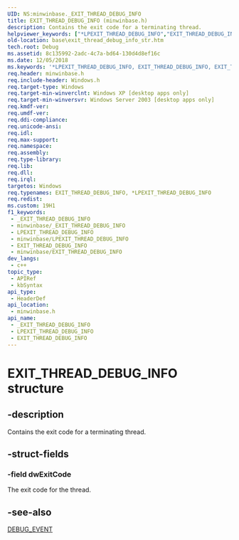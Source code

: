 ```yaml
---
UID: NS:minwinbase._EXIT_THREAD_DEBUG_INFO
title: EXIT_THREAD_DEBUG_INFO (minwinbase.h)
description: Contains the exit code for a terminating thread.
helpviewer_keywords: ["*LPEXIT_THREAD_DEBUG_INFO","EXIT_THREAD_DEBUG_INFO","EXIT_THREAD_DEBUG_INFO structure","LPEXIT_THREAD_DEBUG_INFO","LPEXIT_THREAD_DEBUG_INFO structure pointer","_EXIT_THREAD_DEBUG_INFO","_win32_exit_thread_debug_info_str","base.exit_thread_debug_info_str","minwinbase/EXIT_THREAD_DEBUG_INFO","minwinbase/LPEXIT_THREAD_DEBUG_INFO"]
old-location: base\exit_thread_debug_info_str.htm
tech.root: Debug
ms.assetid: 8c135992-2adc-4c7a-bd64-130d4d8ef16c
ms.date: 12/05/2018
ms.keywords: '*LPEXIT_THREAD_DEBUG_INFO, EXIT_THREAD_DEBUG_INFO, EXIT_THREAD_DEBUG_INFO structure, LPEXIT_THREAD_DEBUG_INFO, LPEXIT_THREAD_DEBUG_INFO structure pointer, _EXIT_THREAD_DEBUG_INFO, _win32_exit_thread_debug_info_str, base.exit_thread_debug_info_str, minwinbase/EXIT_THREAD_DEBUG_INFO, minwinbase/LPEXIT_THREAD_DEBUG_INFO'
req.header: minwinbase.h
req.include-header: Windows.h
req.target-type: Windows
req.target-min-winverclnt: Windows XP [desktop apps only]
req.target-min-winversvr: Windows Server 2003 [desktop apps only]
req.kmdf-ver: 
req.umdf-ver: 
req.ddi-compliance: 
req.unicode-ansi: 
req.idl: 
req.max-support: 
req.namespace: 
req.assembly: 
req.type-library: 
req.lib: 
req.dll: 
req.irql: 
targetos: Windows
req.typenames: EXIT_THREAD_DEBUG_INFO, *LPEXIT_THREAD_DEBUG_INFO
req.redist: 
ms.custom: 19H1
f1_keywords:
 - _EXIT_THREAD_DEBUG_INFO
 - minwinbase/_EXIT_THREAD_DEBUG_INFO
 - LPEXIT_THREAD_DEBUG_INFO
 - minwinbase/LPEXIT_THREAD_DEBUG_INFO
 - EXIT_THREAD_DEBUG_INFO
 - minwinbase/EXIT_THREAD_DEBUG_INFO
dev_langs:
 - c++
topic_type:
 - APIRef
 - kbSyntax
api_type:
 - HeaderDef
api_location:
 - minwinbase.h
api_name:
 - _EXIT_THREAD_DEBUG_INFO
 - LPEXIT_THREAD_DEBUG_INFO
 - EXIT_THREAD_DEBUG_INFO
---
```


# EXIT_THREAD_DEBUG_INFO structure


## -description

Contains the exit code for a terminating thread.

## -struct-fields

### -field dwExitCode

The exit code for the thread.

## -see-also

<a href="/windows/desktop/api/minwinbase/ns-minwinbase-debug_event">DEBUG_EVENT</a>

